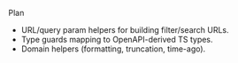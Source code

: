 Plan

- URL/query param helpers for building filter/search URLs.
- Type guards mapping to OpenAPI-derived TS types.
- Domain helpers (formatting, truncation, time-ago).

